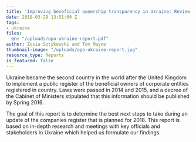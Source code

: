 ```yaml
---
title: 'Improving beneficial ownership transparency in Ukraine: Review and recommendations'
date: 2018-03-29 13:51:00 Z
tags:
- ukraine
files:
  en: "/uploads/opo-ukraine-report.pdf"
author: Zosia Sztykowski and Tom Mayne
thumbnail-image: "/uploads/opo-ukraine-report.jpg"
resource_type: Reports
is_featured: false
---
```


Ukraine became the second country in the world after the United Kingdom to implement a public register of the beneficial owners of corporate entities registered in country. Laws were passed in 2014 and 2015, and a decree of the Cabinet of Ministers stipulated that this information should be published by Spring 2016.

The goal of this report is to determine the best next steps to take during an update of the companies register that is planned for 2018. This report is based on in-depth research and meetings with key officials and stakeholders in Ukraine which helped us formulate our findings.
